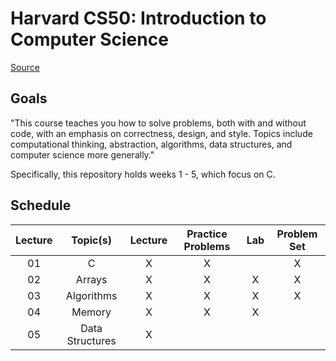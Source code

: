 # Harvard CS50: Introduction to Computer Science

[Source](https://cs50.harvard.edu/x/2023/)

## Goals

"This course teaches you how to solve problems, both with and without code, with an emphasis on correctness, design, and style. Topics include computational thinking, abstraction, algorithms, data structures, and computer science more generally."

Specifically, this repository holds weeks 1 - 5, which focus on C.

## Schedule

| Lecture | Topic(s)        | Lecture | Practice Problems | Lab | Problem Set |
|:-------:|:---------------:|:-------:|:-----------------:|:---:|:-----------:|
| 01      | C               | X       | X                 |     | X           |
| 02      | Arrays          | X       | X                 | X   | X           |
| 03      | Algorithms      | X       | X                 | X   | X           |
| 04      | Memory          | X       | X                 | X   |             |
| 05      | Data Structures | X       |                   |     |             |
